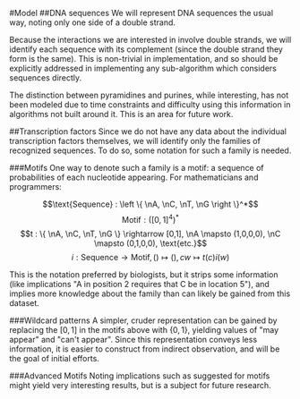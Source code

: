 #Model
##DNA sequences
We will represent DNA sequences the usual way, noting only one side of a
double strand.

Because the interactions we are interested in involve double strands, we
will identify each sequence with its complement (since the double strand
they form is the same). This is non-trivial in implementation, and so
should be explicitly addressed in implementing any sub-algorithm which
considers sequences directly.

The distinction between pyramidines and purines, while interesting, has
not been modeled due to time constraints and difficulty using this
information in algorithms not built around it. This is an area for
future work.

##Transcription factors
Since we do not have any data about the individual transcription factors
themselves, we will identify only the families of recognized sequences.
To do so, some notation for such a family is needed.

###Motifs
One way to denote such a family is a motif: a sequence of probabilities
of each nucleotide appearing. For mathematicians and programmers:

$$\text{Sequence} : \left \{ \nA, \nC, \nT, \nG \right \}^*$$
$$\text{Motif} : \left( [0,1]^4 \right)^*$$
$$t : \{ \nA, \nC, \nT, \nG \} \rightarrow [0,1], \nA \mapsto (1,0,0,0), \nC \mapsto (0,1,0,0), \text{etc.}$$
$$i : \text{Sequence} \rightarrow \text{Motif}, () \mapsto (), cw \mapsto t(c) i(w)$$

This is the notation preferred by biologists, but it strips some
information (like implications "A in position 2 requires that C be in
location 5"), and implies more knowledge about the family than can
likely be gained from this dataset.

###Wildcard patterns
A simpler, cruder representation can be gained by replacing the $[0,1]$ in
the motifs above with $\{0,1\}$, yielding values of "may appear" and "can't
appear". Since this representation conveys less information, it is
easier to construct from indirect observation, and will be the goal of
initial efforts.

###Advanced Motifs
Noting implications such as suggested for motifs might yield very
interesting results, but is a subject for future research.
